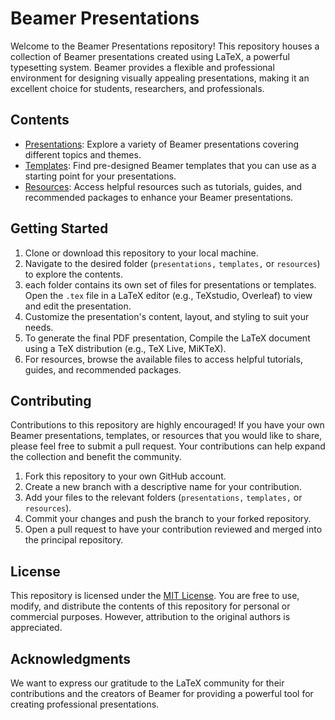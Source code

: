 # Beamer Presentations

Welcome to the Beamer Presentations repository! This repository houses a collection of Beamer presentations created using LaTeX, a powerful typesetting system. Beamer provides a flexible and professional environment for designing visually appealing presentations, making it an excellent choice for students, researchers, and professionals.

## Contents

- [Presentations](presentations/): Explore a variety of Beamer presentations covering different topics and themes.
- [Templates](templates/): Find pre-designed Beamer templates that you can use as a starting point for your presentations.
- [Resources](resources/): Access helpful resources such as tutorials, guides, and recommended packages to enhance your Beamer presentations.

## Getting Started

1. Clone or download this repository to your local machine.
2. Navigate to the desired folder (`presentations,` `templates,` or `resources`) to explore the contents.
3. each folder contains its own set of files for presentations or templates. Open the `.tex` file in a LaTeX editor (e.g., TeXstudio, Overleaf) to view and edit the presentation.
4. Customize the presentation's content, layout, and styling to suit your needs.
5. To generate the final PDF presentation, Compile the LaTeX document using a TeX distribution (e.g., TeX Live, MiKTeX).
6. For resources, browse the available files to access helpful tutorials, guides, and recommended packages.

## Contributing

Contributions to this repository are highly encouraged! If you have your own Beamer presentations, templates, or resources that you would like to share, please feel free to submit a pull request. Your contributions can help expand the collection and benefit the community.

1. Fork this repository to your own GitHub account.
2. Create a new branch with a descriptive name for your contribution.
3. Add your files to the relevant folders (`presentations,` `templates,` or `resources`).
4. Commit your changes and push the branch to your forked repository.
5. Open a pull request to have your contribution reviewed and merged into the principal repository.

## License

This repository is licensed under the [MIT License](LICENSE). You are free to use, modify, and distribute the contents of this repository for personal or commercial purposes. However, attribution to the original authors is appreciated.

## Acknowledgments

We want to express our gratitude to the LaTeX community for their contributions and the creators of Beamer for providing a powerful tool for creating professional presentations.